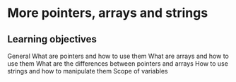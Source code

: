 # More pointers, arrays and strings
## Learning objectives 
General
What are pointers and how to use them
What are arrays and how to use them
What are the differences between pointers and arrays
How to use strings and how to manipulate them
Scope of variables
